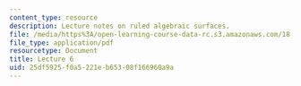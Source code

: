 ```yaml
---
content_type: resource
description: Lecture notes on ruled algebraic surfaces.
file: /media/https%3A/open-learning-course-data-rc.s3.amazonaws.com/18-727-topics-in-algebraic-geometry-algebraic-surfaces-spring-2008/25df5925f0a5221eb65308f166960a9a_lect6.pdf
file_type: application/pdf
resourcetype: Document
title: Lecture 6
uid: 25df5925-f0a5-221e-b653-08f166960a9a
---
```

